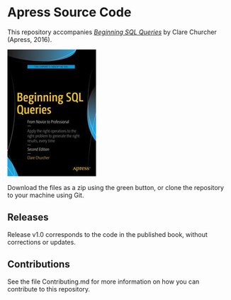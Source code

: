 # Apress Source Code

This repository accompanies [*Beginning SQL Queries*](http://www.apress.com/9781484219546) by Clare Churcher (Apress, 2016).

![Cover image](9781484219546.jpg)

Download the files as a zip using the green button, or clone the repository to your machine using Git.

## Releases

Release v1.0 corresponds to the code in the published book, without corrections or updates.

## Contributions

See the file Contributing.md for more information on how you can contribute to this repository.
